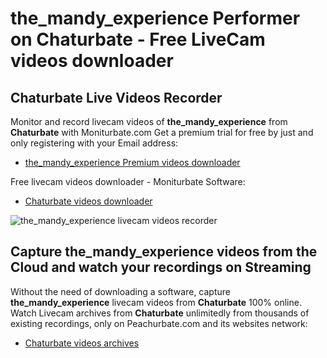 # the_mandy_experience Performer on Chaturbate - Free LiveCam videos downloader

## Chaturbate Live Videos Recorder

Monitor and record livecam videos of **the_mandy_experience** from **Chaturbate** with Moniturbate.com
Get a premium trial for free by just and only registering with your Email address:
* [the_mandy_experience Premium videos downloader](https://moniturbate.com/request-demo-licence-key.html)

Free livecam videos downloader - Moniturbate Software:
* [Chaturbate videos downloader](https://moniturbate.com/moniturbate-download-software.html)

![the_mandy_experience livecam videos recorder](https://peachurnet.com/templates/moniturbate-software.png)


## Capture the_mandy_experience videos from the Cloud and watch your recordings on Streaming

Without the need of downloading a software, capture **the_mandy_experience** livecam videos from **Chaturbate** 100% online.
Watch Livecam archives from **Chaturbate** unlimitedly from thousands of existing recordings, only on Peachurbate.com and its websites network:
* [Chaturbate videos archives](https://peachurnet.com/)